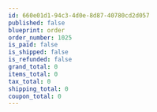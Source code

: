 ```yaml
---
id: 660e01d1-94c3-4d0e-8d87-40780cd2d057
published: false
blueprint: order
order_number: 1025
is_paid: false
is_shipped: false
is_refunded: false
grand_total: 0
items_total: 0
tax_total: 0
shipping_total: 0
coupon_total: 0
---
```

